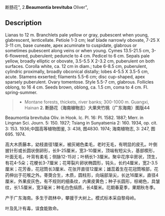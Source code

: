 断肠花",
2.**Beaumontia brevituba** Oliver",

## Description
Lianas to 12 m. Branchlets pale yellow or gray, pubescent when young, glabrescent, lenticellate. Petiole 1-3 cm; leaf blade narrowly obovate, 7-25 X 3-11 cm, base cuneate, apex acuminate to cuspidate, glabrous or sometimes pubescent along veins or when young. Cymes 13.5-21.5 cm, 3-6-flowered, puberulent; peduncle to 4 cm. Pedicel to 6 cm. Sepals pale yellow, broadly elliptic or obovate, 3.5-5.5 X 2-3.2 cm, puberulent on both surfaces. Corolla white, ca. 12 cm in diam.; tube 6-8.5 cm, puberulent, cylindric proximally, broadly obconical distally; lobes 4-5.5 X 3.5-5 cm, acute. Stamens exserted; filaments 5.5-6 cm; disc cup-shaped, apex sparsely puberulent. Ovary tomentose. Style 5.5-7 cm, glabrous. Follicles oblong, to 16 4 cm. Seeds brown, oblong, ca. 1.5 cm, coma to 4 cm. Fl. spring-summer.

> * Montane forests, thickets, river banks; 300-1000 m. Guangxi, Hainan
**2. 断肠花（海南植物志）大果夹竹桃（广东海南）图版44**

Beaumontia brevituba Oliv. in Hook. Ic. Pl. 16: Pl. 1582. 1887; Merr. in Lingnan Sci. Journ. 5: 150. 1927; Tsiang in Sunyatsenia 2: 160. 1934, op. cit. 3: 153. 1936;中国高等植物图鉴, 3: 438, 图4830. 1974; 海南植物志, 3: 247, 图695. 1974.

高大木质藤本，幼枝直径1厘米，被灰褐色柔毛，老时无毛，有明显的皮孔。叶倒披针形或长圆状倒卵形，长9-25厘米，宽3-10厘米，顶端有短尖头，基部楔形，叶面无毛，叶背有柔毛；侧脉12-15对；叶柄长1-3厘米。聚伞花序伞房状，顶生，有花4-5朵；花梗长3-7厘米；花萼裂片卵状椭圆形，钝头，长约4厘米，宽2-3.5厘米；花芳香，花冠筒长3厘米、花张开直径12厘米；雄蕊着生在花冠筒喉部，花药伸出于花喉之外。蓇葖合生，木质，圆柱形，向端部渐尖，长达16厘米，直径4厘米，外果皮灰色，有不规则的细条纹，内果皮黄色；种子长圆形，棕褐色，具皱纹，长1.5厘米，宽3毫米；种毛白色绢质，长4厘米。花期春夏季，果期秋冬季。

产于广东海南。多生于疏林中，攀援于大树上。模式标本采自黎母岭。

叶及乳汁有毒，误食能致命。
